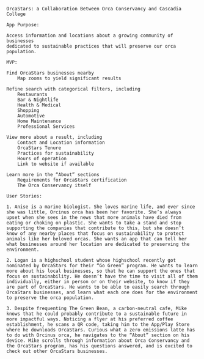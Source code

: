 	OrcaStars: a Collaboration Between Orca Conservancy and Cascadia College

	App Purpose:

	Access information and locations about a growing community of businesses
	dedicated to sustainable practices that will preserve our orca population.

	MVP:

	Find OrcaStars businesses nearby
	    Map zooms to yield significant results

	Refine search with categorical filters, including
	    Restaurants
	    Bar & Nightlife
	    Health & Medical
	    Shopping
	    Automotive
	    Home Maintenance
	    Professional Services

	View more about a result, including
	    Contact and Location information
	    OrcaStars Tenure
	    Practices for sustainability
	    Hours of operation
	    Link to website if available

	Learn more in the “About” sections
	    Requirements for OrcaStars certification
	    The Orca Conservancy itself

	User Stories:

	1. Anise is a marine biologist. She loves marine life, and ever since
	she was little, Orcinus orca has been her favorite. She’s always 
	upset when she sees in the news that more animals have died from 
	eating or choking on plastic. She wants to take a stand and stop 
	supporting the companies that contribute to this, but she doesn’t 
	know of any nearby places that focus on sustainability to protect 
	animals like her beloved orcas. She wants an app that can tell her 
	what businesses around her location are dedicated to preserving the 
	environment.

	2. Logan is a highschool student whose highschool recently got 
	nominated by OrcaStars for their “Go Green” program. He wants to learn
	more about his local businesses, so that he can support the ones that 
	focus on sustainability. He doesn’t have the time to visit all of them 
	individually, either in person or on their website, to know if they 
	are part of OrcaStars. He wants to be able to easily search through 
	OrcaStars businesses, and learn what each one does for the environment 
	to preserve the orca population.
	
	3. Despite frequenting The Green Bean, a carbon-neutral cafe, Mike 
	knows that he could probably contribute to a sustainable future in 
	more impactful ways. Noticing a flyer at his preferred coffee 
	establishment, he scans a QR code, taking him to the App/Play Store 
	where he downloads OrcaStars. Curious what a zero emissions latte has 
	to do with Orcinus orca, he navigates to the “About” section on his 
	device. Mike scrolls through information about Orca Conservancy and 
	the OrcaStars program, has his questions answered, and is excited to 
	check out other OrcaStars businesses.




